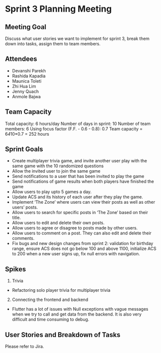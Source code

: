 # Sprint 3 Planning Meeting 

## Meeting Goal
Discuss what user stories we want to implement for sprint 3, break them down into tasks, assign them to team members. 

## Attendees
- Devanshi Parekh
- Rashida Kapadia
- Maunica Toleti
- Zhi Hua Lim 
- Jenny Quach
- Anmole Bajwa

## Team Capacity
Total capacity: 6 hours/day
Number of days in sprint: 10
Number of team members: 6
Using focus factor (F.F. - 0.6 - 0.8): 0.7
Team capacity = 6*4*10*0.7 = 252 hours

## Sprint Goals
- Create multiplayer trivia game, and invite another user play with the same game with the 10 randomized questions
- Allow the invited user to join the same game
- Send notifications to a user that has been invited to play the game
- Send notifications of game results when both players have finished the game
- Allow users to play upto 5 games a day.
- Update ACS and its history of each user after they play the game.
- Implement ‘The Zone’ where users can view their posts as well as other users’ posts.
- Allow users to search for specific posts in ‘The Zone’ based on their title.
- Allow users to edit and delete their own posts.
- Allow users to agree or disagree to posts made by other users.
- Allow users to comment on a post. They can also edit and delete their comments.
- Fix bugs and new design changes from sprint 2: validation for birthday range, ensure ACS does not go below 100 and above 1100, initialize ACS to 200 when a new user signs up, fix null errors with navigation.


## Spikes
1. Trivia
  - Refactoring solo player trivia for multiplayer trivia
2. Connecting the frontend and backend
 - Flutter has a lot of issues with Null exceptions with vague messages when we try to call and get data from the backend. It is also very difficult and time consuming to debug. 

    
## User Stories and Breakdown of Tasks
Please refer to Jira.
